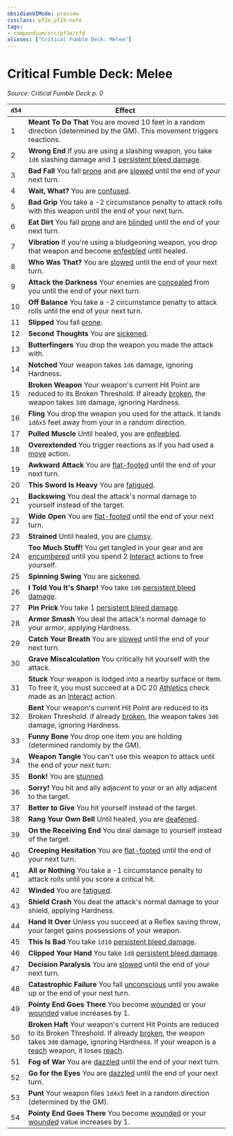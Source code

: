 ```yaml
---
obsidianUIMode: preview
cssclass: pf2e,pf2e-note
tags:
- compendium/src/pf2e/cfd
aliases: ["Critical Fumble Deck: Melee"]
---
```

# Critical Fumble Deck: Melee  
*Source: Critical Fumble Deck p. 0*  

| `d54` | Effect |
|-------|--------|
| 1 | **Meant To Do That** You are moved 10 feet in a random direction (determined by the GM). This movement triggers reactions. |
| 2 | **Wrong End** If you are using a slashing weapon, you take `1d6` slashing damage and 1 [persistent bleed damage](/rules/conditions.md#Persistent%20Damage). |
| 3 | **Bad Fall** You fall [prone](/rules/conditions.md#Prone) and are [slowed](/rules/conditions.md#Slowed) until the end of your next turn. |
| 4 | **Wait, What?** You are [confused](/rules/conditions.md#Confused). |
| 5 | **Bad Grip** You take a -2 circumstance penalty to attack rolls with this weapon until the end of your next turn. |
| 6 | **Eat Dirt** You fall [prone](/rules/conditions.md#Prone) and are [blinded](/rules/conditions.md#Blinded) until the end of your next turn. |
| 7 | **Vibration** If you're using a bludgeoning weapon, you drop that weapon and become [enfeebled](/rules/conditions.md#Enfeebled) until healed. |
| 8 | **Who Was That?** You are [slowed](/rules/conditions.md#Slowed) until the end of your next turn. |
| 9 | **Attack the Darkness** Your enemies are [concealed](/rules/conditions.md#Concealed) from you until the end of your next turn. |
| 10 | **Off Balance** You take a -2 circumstance penalty to attack rolls until the end of your next turn. |
| 11 | **Slipped** You fall [prone](/rules/conditions.md#Prone). |
| 12 | **Second Thoughts** You are [sickened](/rules/conditions.md#Sickened). |
| 13 | **Butterfingers** You drop the weapon you made the attack with. |
| 14 | **Notched** Your weapon takes `1d6` damage, ignoring Hardness. |
| 15 | **Broken Weapon** Your weapon's current Hit Point are reduced to its Broken Threshold. If already [broken](/rules/conditions.md#Broken), the weapon takes `3d6` damage, ignoring Hardness. |
| 16 | **Fling** You drop the weapon you used for the attack. It lands `1d6x5` feet away from your in a random direction. |
| 17 | **Pulled Muscle** Until healed, you are [enfeebled](/rules/conditions.md#Enfeebled). |
| 18 | **Overextended** You trigger reactions as if you had used a [move](/rules/traits/move.md) action. |
| 19 | **Awkward Attack** You are [flat-footed](/rules/conditions.md#Flat-footed) until the end of your next turn. |
| 20 | **This Sword Is Heavy** You are [fatigued](/rules/conditions.md#Fatigued). |
| 21 | **Backswing** You deal the attack's normal damage to yourself instead of the target. |
| 22 | **Wide Open** You are [flat-footed](/rules/conditions.md#Flat-footed) until the end of your next turn. |
| 23 | **Strained** Until healed, you are [clumsy](/rules/conditions.md#Clumsy). |
| 24 | **Too Much Stuff!** You get tangled in your gear and are [encumbered](/rules/conditions.md#Encumbered) until you spend 2 [Interact](/rules/actions/interact.md) actions to free yourself. |
| 25 | **Spinning Swing** You are [sickened](/rules/conditions.md#Sickened). |
| 26 | **I Told You It's Sharp!** You take `1d6` [persistent bleed damage](/rules/conditions.md#Persistent%20Damage). |
| 27 | **Pin Prick** You take 1 [persistent bleed damage](/rules/conditions.md#Persistent%20Damage). |
| 28 | **Armor Smash** You deal the attack's normal damage to your armor, applying Hardness. |
| 29 | **Catch Your Breath** You are [slowed](/rules/conditions.md#Slowed) until the end of your next turn. |
| 30 | **Grave Miscalculation** You critically hit yourself with the attack. |
| 31 | **Stuck** Your weapon is lodged into a nearby surface or item. To free it, you must succeed at a DC 20 [Athletics](/compendium/skills.md#Athletics) check made as an [Interact](/rules/actions/interact.md) action. |
| 32 | **Bent** Your weapon's current Hit Point are reduced to its Broken Threshold. if already [broken](/rules/conditions.md#Broken), the weapon takes `3d6` damage, ignoring Hardness. |
| 33 | **Funny Bone** You drop one item you are holding (determined randomly by the GM). |
| 34 | **Weapon Tangle** You can't use this weapon to attack until the end of your next turn. |
| 35 | **Bonk!** You are [stunned](/rules/conditions.md#Stunned). |
| 36 | **Sorry!** You hit and ally adjacent to your or an ally adjacent to the target. |
| 37 | **Better to Give** You hit yourself instead of the target. |
| 38 | **Rang Your Own Bell** Until healed, you are [deafened](/rules/conditions.md#Deafened). |
| 39 | **On the Receiving End** You deal damage to yourself instead of the target. |
| 40 | **Creeping Hesitation** You are [flat-footed](/rules/conditions.md#Flat-footed) until the end of your next turn. |
| 41 | **All or Nothing** You take a -1 circumstance penalty to attack rolls until you score a critical hit. |
| 42 | **Winded** You are [fatigued](/rules/conditions.md#Fatigued). |
| 43 | **Shield Crash** You deal the attack's normal damage to your shield, applying Hardness. |
| 44 | **Hand It Over** Unless you succeed at a Reflex saving throw, your target gains possessions of your weapon. |
| 45 | **This Is Bad** You take `1d10` [persistent bleed damage](/rules/conditions.md#Persistent%20Damage). |
| 46 | **Clipped Your Hand** You take `1d8` [persistent bleed damage](/rules/conditions.md#Persistent%20Damage). |
| 47 | **Decision Paralysis** You are [slowed](/rules/conditions.md#Slowed) until the end of your next turn. |
| 48 | **Catastrophic Failure** You fall [unconscious](/rules/conditions.md#Unconscious) until you awake up or the end of your next turn. |
| 49 | **Pointy End Goes There** You become [wounded](/rules/conditions.md#Wounded) or your [wounded](/rules/conditions.md#Wounded) value increases by 1. |
| 50 | **Broken Haft** Your weapon's current Hit Points are reduced to its Broken Threshold. If already [broken](/rules/conditions.md#Broken), the weapon takes `3d6` damage, ignoring Hardness. If your weapon is a [reach](/rules/traits/reach.md) weapon, it loses [reach](/rules/traits/reach.md). |
| 51 | **Fog of War** You are [dazzled](/rules/conditions.md#Dazzled) until the end of your next turn. |
| 52 | **Go for the Eyes** You are [dazzled](/rules/conditions.md#Dazzled) until the end of your next turn. |
| 53 | **Punt** Your weapon files `1d4x5` feet in a random direction (determined by the GM). |
| 54 | **Pointy End Goes There** You become [wounded](/rules/conditions.md#Wounded) or your [wounded](/rules/conditions.md#Wounded) value increases by 1. |